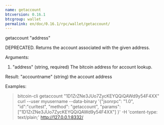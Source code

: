 ```yaml
---
name: getaccount
btcversion: 0.16.1
btcgroup: wallet
permalink: en/doc/0.16.1/rpc/wallet/getaccount/
---
```


getaccount "address"

DEPRECATED. Returns the account associated with the given address.

Arguments:
1. "address"         (string, required) The bitcoin address for account lookup.

Result:
"accountname"        (string) the account address

Examples:
> bitcoin-cli getaccount "1D1ZrZNe3JUo7ZycKEYQQiQAWd9y54F4XX"
> curl --user myusername --data-binary '{"jsonrpc": "1.0", "id":"curltest", "method": "getaccount", "params": ["1D1ZrZNe3JUo7ZycKEYQQiQAWd9y54F4XX"] }' -H 'content-type: text/plain;' http://127.0.0.1:8332/



